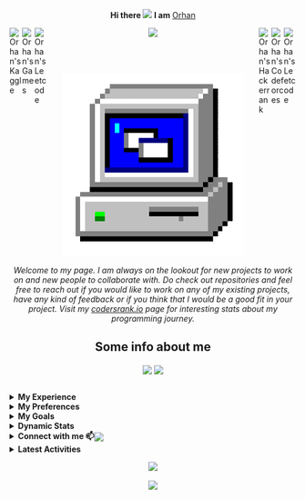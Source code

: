 <p align="center">
 <strong>Hi there </strong><img src="https://raw.githubusercontent.com/iampavangandhi/iampavangandhi/master/gifs/Hi.gif" height="30px"> <strong>I am</strong>  <a href="https://orhanar.github.io">Orhan</a>
</p> 

<a href="https://www.kaggle.com/orhanar"><img align="left" alt="Orhan's Kaggle" width="22px" src="https://cdn.jsdelivr.net/npm/simple-icons@3.1.0/icons/kaggle.svg"/></a>
<a href="https://orhana.itch.io"><img align="left" alt="Orhan's Games" width="22px" src="https://cdn.jsdelivr.net/npm/simple-icons@3.4.1/icons/unity.svg"/></a>
</a>
<a href="https://medium.com/@orhanarifoglu"><img align="left" alt="Orhan's Leetcode" width="22px" src="https://cdn.jsdelivr.net/npm/simple-icons@v3/icons/medium.svg"/></a>
<a href="https://leetcode.com/orhana/"><img align="right" alt="Orhan's Leetcode" width="22px" src="https://cdn.jsdelivr.net/npm/simple-icons@v3/icons/leetcode.svg" /></a>
<a href="https://codeforces.com/profile/orhana"><img align="right" alt="Orhan's Codeforces" width="22px" src="https://cdn.jsdelivr.net/npm/simple-icons@3.4.1/icons/codeforces.svg"/></a>
<a href="https://www.hackerrank.com/orhanarifoglu"><img align="right" alt="Orhan's Hackerrank" width="22px" src="https://cdn.jsdelivr.net/npm/simple-icons@3.1.0/icons/hackerrank.svg"/></a>
<p align="center">
<a href="https://www.linkedin.com/in/orhan-arifoglu-a3b6891aa/"><img src="https://cdn.jsdelivr.net/npm/simple-icons@3.1.0/icons/linkedin.svg" width="22px"/></a>
</p>

</br>
</br>

<div>
<p align="center">
	 <img src="https://github.com/orhanar/orhanar/blob/master/Assets/PC.gif" alt="animated"/>
</p>
</div>

<div>
<p align="center">
<em>Welcome to my page. I am always on the lookout for new projects to work on and new people to collaborate with. Do check out repositories and feel free to reach out if you would like to work on any of my existing projects, have any kind of feedback or if you think that I would be a good fit in your project. Visit my <a href="https://profile.codersrank.io/user/orhanar/">codersrank.io</a> page for interesting stats about my programming journey.</em>
</p>
</div>




<div>
<p align="center">
	<h2 align="center">Some info about me </h2>
</p>
<p align="center">
	<img align="center" src="https://img.shields.io/badge/TDD-Advocate-_.svg"> <img align="center" src="https://img.shields.io/badge/Clean%20Code-Evangelist-_.svg">
</p
</div>
 
</br>

<details>
	<summary>
 		<b>My Experience</b>
	</summary>

<h2>I mainly have experience with below languages</h2>

<code><img height="30" src="https://raw.githubusercontent.com/github/explore/80688e429a7d4ef2fca1e82350fe8e3517d3494d/topics/javascript/javascript.png"></code>
[![C++](https://img.shields.io/badge/c++%20-%2300599C.svg?&style=for-the-badge&logo=c%2B%2B&ogoColor=white&link=https://github.com/orhanar?tab=repositories&q=&type=&language=c++)](https://github.com/orhanar?tab=repositories&q=&type=&language=c++) 
[![Python](https://img.shields.io/badge/python%20-%2314354C.svg?&style=for-the-badge&logo=python&logoColor=white&link=https://github.com/orhanar?tab=repositories&q=&type=&language=python)](https://github.com/orhanar?tab=repositories&q=&type=&language=python)
<code><img height="30" src="https://img.shields.io/badge/-Java 8-06305b?style=flat&logo=java&logoColor=white"></code>
<code><img height="30" src="https://github.com/orhanar/orhanar/blob/master/dev/languages/csharp_dotnet.svg"></code>
[![C](https://img.shields.io/badge/c%20-%2300599C.svg?&style=for-the-badge&logo=c&logoColor=white&link=https://github.com/orhanar?tab=repositories&q=&type=&language=c)](https://github.com/orhanar?tab=repositories&q=&type=&language=c) 

<h2>In web development I have experience with below tools</h2>

<code><img height="30" src="https://github.com/orhanar/orhanar/blob/master/dev/frameworks/reactnative.svg"></code>
<code><img height="30" src="https://github.com/orhanar/orhanar/blob/master/dev/new/bootstrap.svg"></code>
<code><img height="30" src="https://github.com/orhanar/orhanar/blob/master/dev/new/jquery.svg"></code>
<code><img height="30" src="https://github.com/orhanar/orhanar/blob/master/dev/new/flutter.svg"></code>
<code><img height="30" src="https://img.shields.io/badge/-django-black?style=flat&logo=django"></code>
<code><img height="30" src="https://raw.githubusercontent.com/github/explore/80688e429a7d4ef2fca1e82350fe8e3517d3494d/topics/html/html.png" alt="html"></code>
<code><img height="30" src="https://raw.githubusercontent.com/github/explore/80688e429a7d4ef2fca1e82350fe8e3517d3494d/topics/css/css.png" alt="css"></code>
<code><img height="30" src="https://raw.githubusercontent.com/github/explore/80688e429a7d4ef2fca1e82350fe8e3517d3494d/topics/mysql/mysql.png"></code>
<code><img height="30" src="https://img.shields.io/badge/-React-black?style=flat&logo=react&link=https://github.com/hritik5102"></code>
<code><img height="30" src="https://github.com/orhanar/orhanar/blob/master/dev/new/nodejs_larger.svg"></code>
<code><img height="30" src="https://img.shields.io/badge/flask%20-%23000.svg?&style=for-the-badge&logo=flask&logoColor=white"/></code>
<code><img height="30" src="https://raw.githubusercontent.com/github/explore/80688e429a7d4ef2fca1e82350fe8e3517d3494d/topics/firebase/firebase.png"></code>
<code><img height="30" src="https://raw.githubusercontent.com/github/explore/80688e429a7d4ef2fca1e82350fe8e3517d3494d/topics/sql/sql.png" alt="sql"></code>
<code><img height="30" src="https://img.shields.io/badge/-MySQL-black?style=flat"></code>
<code><img height="30" src="https://raw.githubusercontent.com/github/explore/80688e429a7d4ef2fca1e82350fe8e3517d3494d/topics/postgresql/postgresql.png"></code>

<h2>Generally some technologies I have had experience within the past</h2>

<code><img height="30" src="https://img.shields.io/badge/markdown-%23000000.svg?&style=for-the-badge&logo=markdown&logoColor=white"/></code>
<code><img height="30" src="https://img.shields.io/badge/git%20-%23F05033.svg?&style=for-the-badge&logo=git&logoColor=white"/></code>
<code><img height="30" src="https://github.com/orhanar/orhanar/blob/master/dev/new/vmware.svg"></code>
<code><img height="30" src="https://raw.githubusercontent.com/github/explore/80688e429a7d4ef2fca1e82350fe8e3517d3494d/topics/terminal/terminal.png"></code>
<code><img height="30" src="https://www.vectorlogo.zone/logos/linux/linux-ar21.svg"></code>
![Jira](https://img.shields.io/badge/-Jira-000000?style=flat&logo=jira-software&logoColor=white&logoColor=0052CC)

<h2>Hosting services I used before</h2>

<code><img height="30" src="https://img.shields.io/badge/AWS%20-%23FF9900.svg?&style=for-the-badge&logo=amazon-aws&logoColor=white"></code>
<code><img height="30" src="https://img.shields.io/badge/heroku%20-%23430098.svg?&style=for-the-badge&logo=heroku&logoColor=white"></code>
<code><img height="30" src="https://github.com/orhanar/orhanar/blob/master/dev/new/digitalocean.svg"></code>
<code><img height="30" src="https://github.com/orhanar/orhanar/blob/master/dev/new/azure.svg"></code>
<code><img height="30" src="https://github.com/orhanar/orhanar/blob/master/dev/new/google_cloud_platform.svg"></code>

<h2>CI/CD Tools I used before</h2>

<code><img height="30" src="https://raw.githubusercontent.com/github/explore/80688e429a7d4ef2fca1e82350fe8e3517d3494d/topics/docker/docker.png"></code>
<code><img height="30" src="https://github.com/orhanar/orhanar/blob/master/dev/new/kubernetes.svg"></code>
[![Docker](https://img.shields.io/badge/-Docker-black?style=flat-square&logo=docker&link=https://github.com/LuizCarlosAbbott/)](https://github.com/LuizCarlosAbbott/)
![Azure](https://img.shields.io/badge/-AzureDevops-0175C2)
![Travis](https://img.shields.io/badge/-Travis-red)

<h2>Design Tools I used before</h2>

![Adobe XD](http://img.shields.io/badge/-Abode%20XD-fe61f6?style=flat-square&logo=adobe-XD&logoColor=ffffff)

</details>

<details>
	<summary>
		 <b>My Preferences</b>
	</summary>

<h2> 🌱 Areas I like to work on </h2>

![Leetcode](https://img.shields.io/badge/-LeetCode-02569B)
![Problem Solving](https://img.shields.io/badge/-Problem%20Solving-ffa804)
![Database Management](https://img.shields.io/badge/-Database%20Management-4d008f)
![Machine Learning](https://img.shields.io/badge/-Machine%20Learning-102230)
[![SpringBoot](https://img.shields.io/badge/-Springboot-black?style=flat&logo=spring&link=https://github.com/hritik5102)](https://github.com/hritik5102) 
<img src="https://github.com/orhanar/orhanar/blob/master/Assets/ai.svg" alt="ai" style="vertical-align:top; margin:4px">
<img src="https://github.com/orhanar/orhanar/blob/master/Assets/datascience.svg" alt="datascience" style="vertical-align:top; margin:4px">
<code><img height="30" src="https://github.com/orhanar/orhanar/blob/master/dev/new/desktop.svg"></code>
<code><img height="30" src="https://github.com/orhanar/orhanar/blob/master/dev/new/mobile.svg"></code>
<code><img height="30" src="https://github.com/orhanar/orhanar/blob/master/dev/new/security.svg"></code>
<code><img height="30" src="https://github.com/orhanar/orhanar/blob/master/dev/new/tools.svg"></code>
<code><img height="30" src="https://github.com/orhanar/orhanar/blob/master/dev/new/web.svg"></code>
<code><img height="30" src="https://github.com/orhanar/orhanar/blob/master/dev/new/gamedev.svg"></code>
<code><img height="30" src="https://github.com/orhanar/orhanar/blob/master/dev/new/datascience.svg"></code>
<code><img height="30" src="https://github.com/orhanar/orhanar/blob/master/dev/new/cloud.svg"></code>

<h2>Database preferences</h2>

![MySQL](https://img.shields.io/badge/-MySQL-black?style=flat-square&logo=mysql)
![MongoDB](https://img.shields.io/badge/-MongoDB-black?style=flat-square&logo=mongodb)
![PostgreSQL](https://img.shields.io/badge/-PostgreSQL-336791?style=flat-square&logo=postgresql)
![Oracle Database](http://img.shields.io/badge/-Oracle-DD0031?style=flat-square&logo=oracle)
![MS SQL Server](http://img.shields.io/badge/-MS%20SQL%20Server-CC2927?style=flat-square&logo=microsoft-sql-server&logoColor=ffffff)

<h2>Deployment preferences</h2>

![GitHub](https://img.shields.io/badge/-GitHub-181717?style=flat-square&logo=github)
![Heroku](https://img.shields.io/badge/-Heroku-430098?style=flat-square&logo=heroku)
![Google Cloud](https://img.shields.io/badge/Google%20Cloud-black?style=flat-square&logo=google-cloud&link=https://github.com/LuizCarlosAbbott/)
![Github Actions](http://img.shields.io/badge/-Github%20Actions-2088FF?style=flat-square&logo=github-actions&logoColor=ffffff)
[![Amazon AWS](https://img.shields.io/badge/Amazon%20AWS-232F3E?style=flat-square&logo=amazon-aws&link=https://github.com/LuizCarlosAbbott/)](https://github.com/LuizCarlosAbbott/)

<h2>My preferred go to Tech Stack</h2>

![Spring](http://img.shields.io/badge/-Spring-6DB33F?style=flat-square&logo=spring&logoColor=ffffff)
![Android](http://img.shields.io/badge/-Android-3DDC84?style=flat-square&logo=android&logoColor=ffffff)
![Maven](http://img.shields.io/badge/-Maven-1565c0?style=flat-square&logo=apache-maven)
![HTML5](https://img.shields.io/badge/-HTML5-%23E44D27?style=flat-square&logo=html5&logoColor=ffffff)
![CSS3](https://img.shields.io/badge/-CSS3-%231572B6?style=flat-square&logo=css3)
![JavaScript](https://img.shields.io/badge/-JavaScript-%23F7DF1C?style=flat-square&logo=javascript&logoColor=000000&labelColor=%23F7DF1C&color=%23FFCE5A)

</details>

<details>
	<summary>
  		<b>My Goals</b>
	</summary>

<h2> To learn and get good at below ✨ tech stacks </h2>

<table>
<tbody>
	
<td align="center" width="20%">
<span><b><center>Ansible</center></b></span> 
<img height=64px src="https://encrypted-tbn0.gstatic.com/images?q=tbn%3AANd9GcSEbbMBYx3DSbnzVxofkkvdV83FRA-lma9Y_Q&usqp=CAU"> 
</td>

<td align="center" width="20%">
<span><b><center>AWS</center></b></span> 
<img height=64px src="https://encrypted-tbn0.gstatic.com/images?q=tbn%3AANd9GcQV9AyEyvrlIJLOfbxFLfOr03Qy5gRL0txWMQ&usqp=CAU"> 
</td>

<td align="center" width="20%">
<span><b><center>Docker</center></b></span> 
<img height=64px src="https://encrypted-tbn0.gstatic.com/images?q=tbn%3AANd9GcTApU_6Eg4oWx3NMhLifHmNEkxjeMxfd3oGUA&usqp=CAU"> 
</td>

<td align="center" width="20%">
<span><b><center>Flask</center></b></span> 
<img height=64px src="https://www.pngitem.com/pimgs/m/159-1595977_flask-python-logo-hd-png-download.png"> 
</td>

<td align="center" width="20%">
<span><b><center>Git</center></b></span> 
<img height=64px src="https://git-scm.com/images/logos/downloads/Git-Logo-2Color.png"> 
</td>

<td align="center" width="20%">
<span><b><center>Jenkins</center></b></span> 
<img height=64px src="https://www.devteam.space/wp-content/uploads/2018/03/jenkins.jpg"> 
</td>
		
<td align="center" width="20%">
<span><b><center>Kubernetes</center></b></span> 
<img height=64px src="https://d15shllkswkct0.cloudfront.net/wp-content/blogs.dir/1/files/2019/05/Kubernetes_New.png"> 
</td>

<td align="center" width="20%">
<span><b><center>Linux System Administration</center></b></span> 
<img height=64px src="https://upload.wikimedia.org/wikipedia/commons/a/af/Tux.png"> 
</td>

<td align="center" width="20%">
<span><b><center>Python</center></b></span> 
<img height=64px src="https://www.python.org/static/community_logos/python-logo.png"> 
</td>

<td align="center" width="20%">
<span><b><center>MongoDB</center></b></span> 
<img height=64px src="https://www.logolynx.com/images/logolynx/d5/d50b83324fb4fbab14cdfaf47409115b.jpeg"> 
</td>

<td align="center" width="20%">
<span><b><center>SQL</center></b></span> 
<img height=64px src="https://i0.wp.com/www.complexsql.com/wp-content/uploads/2017/01/sql-logo.jpg?ssl=1"> 
</td>
	
</tbody>
</table>

<table>
<tbody>

<tr valign="top">
	
<td width="20%" align="center">
<span>𝗛𝗧𝗠𝗟𝟱</span><br><br><br>
<img height="64px" src="https://cdn.svgporn.com/logos/html-5.svg">
</td>
		
<td width="20%" align="center">
<span>𝗖𝗦𝗦𝟯</span><br><br><br>
<img height="64px" src="https://cdn.svgporn.com/logos/css-3.svg">
</td>
		
<td width="20%" align="center">
<span>𝗝𝗮𝘃𝗮𝗦𝗰𝗿𝗶𝗽𝘁</span><br><br><br>
<img height="64px" src="https://cdn.svgporn.com/logos/javascript.svg">
</td>
	
<td width="20%" align="center">
<span>𝗩𝘂𝗲</span><br><br><br>
<img height="64px" src="https://cdn.svgporn.com/logos/vue.svg">
</td>
	
</tr>
	
<tr valign="top">
	
<td width="20%" align="center">
<span>𝗪𝗲𝗯𝗽𝗮𝗰𝗸</span><br><br><br>
<img height="64px" src="https://cdn.svgporn.com/logos/webpack.svg">
</td>
	
<td width="20%" align="center">
<span>𝗘𝘀𝗹𝗶𝗻𝘁</span><br><br><br>
<img height="64px" src="https://cdn.svgporn.com/logos/eslint.svg">
</td>
	
<td width="20%" align="center">
<span>𝗚𝗶𝘁</span><br><br><br>
<img height="64px" src="https://cdn.svgporn.com/logos/git-icon.svg">
</td>
	
<td width="20%" align="center">
<span>𝗩𝗦 𝗖𝗼𝗱𝗲</span><br><br><br>
<img height="64px" src="https://cdn.svgporn.com/logos/visual-studio-code.svg">
</td>
	
</tr>
	
<tr valign="top">
	
<td width="20%" align="center">
<span>𝗟𝗲𝘀𝘀</span><br><br><br>
<img height="64px" src="https://cdn.svgporn.com/logos/less.svg">
</td>
	
<td width="20%" align="center">
<span>𝗦𝗮𝘀𝘀/𝗦𝗖𝗦𝗦</span><br><br><br>
<img height="64px" src="https://cdn.svgporn.com/logos/sass.svg">
</td>
	
<td width="20%" align="center">
<span>𝗧𝗮𝗶𝗹𝘄𝗶𝗻𝗱𝗖𝘀𝘀</span><br><br><br>
<img height="64px" src="https://cdn.svgporn.com/logos/tailwindcss-icon.svg">
</td>
	
<td width="20%" align="center">
<span>𝗡𝗲𝘁𝗹𝗶𝗳𝘆</span><br><br><br>
<img height="64px" src="https://cdn.svgporn.com/logos/netlify.svg">
</td>
	
</tr>
	
</tbody>
</table>

<table>
<tbody>
	
<tr valign="top">
	
<td width="20%" align="center">
<span>Python</span><br><br><br>
<img height="64px" src="https://www.vectorlogo.zone/logos/python/python-ar21.svg">
</td>
	
<td width="20%" align="center">
<span>Tensorflow</span><br><br><br>
<img height="64px" src="https://www.vectorlogo.zone/logos/tensorflow/tensorflow-ar21.svg">
</td>
	
<td width="20%" align="center">
<span>Pytorch</span><br><br><br>
<img height="64px" src="https://www.vectorlogo.zone/logos/pytorch/pytorch-ar21.svg">
</td> 
	
<td width="20%" align="center">
<span>Jupyter</span><br><br><br>
<img height="64px" src="https://www.vectorlogo.zone/logos/jupyter/jupyter-ar21.svg">
</td> 
	
<td width="20%" align="center">
<span>Google Analytics</span><br><br><br>
<img height="64px" src="https://www.vectorlogo.zone/logos/google_analytics/google_analytics-ar21.svg">
</td> 
	
<td width="20%" align="center">
<span>Git</span><br><br><br>
<img height="64px" src="https://www.vectorlogo.zone/logos/git-scm/git-scm-ar21.svg">
</td> 
	
<td width="20%" align="center">
<span>MySql</span><br><br><br>
<img height="64px" src="https://www.vectorlogo.zone/logos/mysql/mysql-ar21.svg">
</td> 
	
<td width="20%" align="center">
<span>Sqlite</span><br><br><br>
<img height="64px" src="https://www.vectorlogo.zone/logos/sqlite/sqlite-ar21.svg">
</td> 
	
<td width="20%" align="center">
<span>Json</span><br><br><br>
<img height="64px" src="https://www.vectorlogo.zone/logos/json/json-ar21.svg">
</td> 

</tr>
	
</tbody>
</table>

<h2> Programming Language Goals 🌐 </h2>

- To get better at 

| [<img src="https://raw.githubusercontent.com/github/explore/80688e429a7d4ef2fca1e82350fe8e3517d3494d/topics/cpp/cpp.png" alt="cpp logo" width="30">](https://isocpp.org/)  | [<img src="https://raw.githubusercontent.com/github/explore/80688e429a7d4ef2fca1e82350fe8e3517d3494d/topics/c/c.png" alt="c logo" width="30">](http://www.open-std.org/jtc1/sc22/wg14/) | [<img src="https://raw.githubusercontent.com/github/explore/80688e429a7d4ef2fca1e82350fe8e3517d3494d/topics/python/python.png" alt="python logo" width="30">](https://www.python.org/) |  [<img src="https://raw.githubusercontent.com/github/explore/80688e429a7d4ef2fca1e82350fe8e3517d3494d/topics/javascript/javascript.png" alt="js logo" width="30">](https://developer.mozilla.org/en-US/docs/Web/JavaScript)  | <img src="https://www.vectorlogo.zone/logos/java/java-ar21.svg" alt="bash logo" width="30"> |
|---|---|---|---|---|

- To learn from scratch

| [<img src="https://www.vectorlogo.zone/logos/kotlinlang/kotlinlang-ar21.svg" alt="js logo" width="30">](https://developer.mozilla.org/en-US/docs/Web/JavaScript)
|---|

<h2> Tool Goals 🛠️ </h2>
	
- To get better at

| [<img src="https://raw.githubusercontent.com/Delta456/Delta456/master/img/actions.png" alt="cpp logo" width="30">](https://isocpp.org/)  | [<img src="https://raw.githubusercontent.com/Delta456/Delta456/master/img/git.png" alt="c logo" width="30">](http://www.open-std.org/jtc1/sc22/wg14/) | [<img src="https://raw.githubusercontent.com/Delta456/Delta456/master/img/vscode.png" alt="python logo" width="30">](https://www.python.org/) |  [<img src="https://raw.githubusercontent.com/Delta456/Delta456/master/img/travis_ci.png" alt="c logo" width="30">](http://www.open-std.org/jtc1/sc22/wg14/) | [<img src="https://raw.githubusercontent.com/github/explore/80688e429a7d4ef2fca1e82350fe8e3517d3494d/topics/docker/docker.png" alt="js logo" width="30">](https://developer.mozilla.org/en-US/docs/Web/JavaScript)  | [<img src="https://www.vectorlogo.zone/logos/gradle/gradle-ar21.svg" alt="cpp logo" width="30">](https://isocpp.org/) | [<img src="https://www.vectorlogo.zone/logos/android/android-ar21.svg" alt="cpp logo" width="30">](https://isocpp.org/) | [<img src="https://www.vectorlogo.zone/logos/json/json-ar21.svg" alt="cpp logo" width="30">](https://isocpp.org/) | [<img src="https://www.vectorlogo.zone/logos/mysql/mysql-ar21.svg" alt="cpp logo" width="30">](https://isocpp.org/) | [<img src="https://www.vectorlogo.zone/logos/sqlite/sqlite-ar21.svg" alt="cpp logo" width="30">](https://isocpp.org/) | [<img src="https://www.vectorlogo.zone/logos/firebase/firebase-ar21.svg" alt="cpp logo" width="30">](https://isocpp.org/) | [<img src="https://www.vectorlogo.zone/logos/json/json-ar21.svg" alt="cpp logo" width="30">](https://isocpp.org/) | [<img src="https://raw.githubusercontent.com/github/explore/80688e429a7d4ef2fca1e82350fe8e3517d3494d/topics/kubernetes/kubernetes.png" alt="cpp logo" width="30">](https://isocpp.org/) | [<img src="https://raw.githubusercontent.com/Delta456/Delta456/master/img/aws.png" alt="cpp logo" width="30">](https://isocpp.org/) | [<img src="https://raw.githubusercontent.com/Delta456/Delta456/master/img/jupyter_notebook.png" alt="cpp logo" width="30">](https://isocpp.org/)  | Windows Terminal | WSL | 
|---|---|---|---|---|---|---|---|---|---|---|---|---|---|---|---|---|

- To learn from scratch
 
 | [<img src="https://www.vectorlogo.zone/logos/circleci/circleci-ar21.svg" alt="c logo" width="30">](http://www.open-std.org/jtc1/sc22/wg14/) | [<img src="https://raw.githubusercontent.com/Delta456/Delta456/master/img/codecov.png" alt="python logo" width="30">](https://www.python.org/) | [<img src="https://img.shields.io/badge/-Redis-black?style=flat&logo=redis&link=https://github.com/hritik5102)" alt="python logo" width="30">](https://www.python.org/) | [<img src="https://github.com/orhanar/orhanar/blob/master/dev/new/qt.svg" alt="js logo" width="30">](https://developer.mozilla.org/en-US/docs/Web/JavaScript)  | [<img src="https://raw.githubusercontent.com/github/explore/80688e429a7d4ef2fca1e82350fe8e3517d3494d/topics/graphql/graphql.png" alt="cpp logo" width="30">](https://isocpp.org/) | [<img src="https://raw.githubusercontent.com/orhanar/orhanar/master/Assets/hadoop.svg" alt="cpp logo" width="30">](https://isocpp.org/) | [<img src="https://raw.githubusercontent.com/orhanar/orhanar/master/Assets/apache_spark.svg" alt="cpp logo" width="30">](https://isocpp.org/) | [<img src="https://raw.githubusercontent.com/orhanar/orhanar/master/Assets/scala.svg" alt="cpp logo" width="30">](https://isocpp.org/) | [<img src="https://raw.githubusercontent.com/orhanar/orhanar/master/Assets/kafka.svg" alt="cpp logo" width="30">](https://isocpp.org/) | [<img src="https://raw.githubusercontent.com/github/explore/80688e429a7d4ef2fca1e82350fe8e3517d3494d/topics/graphql/graphql.png" alt="cpp logo" width="30">](https://isocpp.org/) | [<img src="https://raw.githubusercontent.com/orhanar/orhanar/master/Assets/bamboo.svg" alt="cpp logo" width="30">](https://isocpp.org/) | [<img src="https://img.shields.io/badge/-Sass-%23CC6699?style=flat-square&logo=sass&logoColor=ffffff" alt="cpp logo" width="30">](https://isocpp.org/) | [<img src="https://img.shields.io/badge/-Clojure-000000?style=flat&logo=clojure" alt="cpp logo" width="30">](https://isocpp.org/) |  [<img src="https://img.shields.io/badge/-Nestjs-black?style=flat-square&logo=NestJS&link=https://github.com/LuizCarlosAbbott/" alt="cpp logo" width="30">](https://isocpp.org/) |  [<img src="https://img.shields.io/badge/-RabbitMQ-black?style=flat-square&logo=rabbitmq&link=https://github.com/LuizCarlosAbbott/" alt="cpp logo" width="30">](https://isocpp.org/) | 
|---|---|---|---|---|---|---|---|---|---|---|---|---|---|---|
	 
<div align="center">
	
### Languages and Tools :computer:

<h2>🌱 Looking forward to learn:</h2>

</br>

[![Redis](https://img.shields.io/badge/-Redis-black?style=flat-square&logo=Redis&link=https://github.com/LuizCarlosAbbott/)](https://github.com/LuizCarlosAbbott/)
[![GraphQL](https://img.shields.io/badge/-GraphQL-E10098?style=flat-square&logo=graphql&link=https://github.com/LuizCarlosAbbott/)](https://github.com/LuizCarlosAbbott/)
[![Apollo GraphQL](https://img.shields.io/badge/-Apollo%20GraphQL-311C87?style=flat-square&logo=apollo-graphql&link=https://github.com/LuizCarlosAbbott/)](https://github.com/LuizCarlosAbbott/)
<img src="https://github.com/orhanar/orhanar/blob/master/dev/new/r.svg" alt="csharp_dotnet" style="vertical-align:top; margin:6px 4px">
<code><img height="30" src="https://www.vectorlogo.zone/logos/terraformio/terraformio-ar21.svg"></code>
<img alt="Webpack" src="https://img.shields.io/badge/-Webpack-8DD6F9?style=flat-square&logo=webpack&logoColor=white" /> 
<img alt="github actions" src="https://img.shields.io/badge/-Github_Actions-2088FF?style=flat-square&logo=github-actions&logoColor=white" />
<img alt="Insomnia" src="https://img.shields.io/badge/-Insomnia-5849BE?style=flat-square&logo=insomnia&logoColor=white" />
<img alt="redux" src="https://img.shields.io/badge/-Redux-764ABC?style=flat-square&logo=redux&logoColor=white" />
<img alt="GraphQL" src="https://img.shields.io/badge/-GraphQL-E10098?style=flat-square&logo=graphql&logoColor=white" />
<img alt="Sass" src="https://img.shields.io/badge/-Sass-CC6699?style=flat-square&logo=sass&logoColor=white" />
<img alt="Styled Components" src="https://img.shields.io/badge/-Styled_Components-db7092?style=flat-square&logo=styled-components&logoColor=white" />
<img alt="NestJs" src="https://img.shields.io/badge/-NestJs-ea2845?style=flat-square&logo=nestjs&logoColor=white" />
<img alt="npm" src="https://img.shields.io/badge/-NPM-CB3837?style=flat-square&logo=npm&logoColor=white" />
<img alt="Rollup" src="https://img.shields.io/badge/-Rollup-EC4A3F?style=flat-square&logo=rollup.js&logoColor=white" />
<img alt="d3js" src="https://img.shields.io/badge/-D3.js-F9A03C?style=flat-square&logo=d3.js&logoColor=white" />
<img alt="Prettier" src="https://img.shields.io/badge/-Prettier-F7B93E?style=flat-square&logo=prettier&logoColor=white" />
<a href="" target="_blank"><img alt="MATLAB" src="https://img.shields.io/badge/-MATALB-0076A8?style=flat-square&logo=Mathworks&logoColor=white"></a>
<code><img height="40" src="https://github.com/orhanar/orhanar/blob/master/dev/new/qt.svg"></code>
<code><img height="40" src="https://raw.githubusercontent.com/github/explore/80688e429a7d4ef2fca1e82350fe8e3517d3494d/topics/graphql/graphql.png"></code>
<code><img height="40" src="https://raw.githubusercontent.com/orhanar/orhanar/master/Assets/hadoop.svg"></code>
<code><img height="40" src="https://raw.githubusercontent.com/orhanar/orhanar/master/Assets/apache_spark.svg"></code>
<code><img height="40" src="https://raw.githubusercontent.com/orhanar/orhanar/master/Assets/scala.svg"></code>
<code><img height="40" src="https://raw.githubusercontent.com/orhanar/orhanar/master/Assets/kafka.svg"></code> 
<code><img height="40" src="https://raw.githubusercontent.com/orhanar/orhanar/master/Assets/bamboo.svg"></code>
<code><img height="40" src="https://img.shields.io/badge/-Nestjs-black"></code>
<code><img height="40" src="https://img.shields.io/badge/-RabbitMQ-black"></code>
<code><img height="40" src="https://img.shields.io/badge/-ElasticSearch-005571"></code>
<code><img height="30" src="https://pytorch.org/assets/images/pytorch-logo.png"></code>
<code><img height="30" src="https://raw.githubusercontent.com/github/explore/80688e429a7d4ef2fca1e82350fe8e3517d3494d/topics/tensorflow/tensorflow.png"></code>
<code><img height="30" src="https://img.shields.io/badge/-R-black?style=flat&logo=r&logoColor=5b8cc4"></code>

<h2> 👨 I like to get better at </h2>

</br>

![jQuery](https://img.shields.io/badge/-jQuery-222222?style=flat&logo=jQuery&logoColor=0769AD)
![TCP/IP](https://img.shields.io/badge/-TCP/IP-222222?style=flat&logo=cisco&logoColor=white)
<img src="/dev/new/react.svg" alt="csharp_dotnet" style="vertical-align:top; margin:6px 4px">
<img src="https://github.com/orhanar/orhanar/blob/master/Assets/npm.svg" alt="npm" style="vertical-align:top; margin:4px">
<img src="https://github.com/orhanar/orhanar/blob/master/dev/new/nuget.svg" alt="csharp_dotnet" style="vertical-align:top; margin:6px 4px">
<code><img height="40" src="https://raw.githubusercontent.com/github/explore/80688e429a7d4ef2fca1e82350fe8e3517d3494d/topics/django/django.png"></code>
<code><img height="40" src="https://raw.githubusercontent.com/github/explore/80688e429a7d4ef2fca1e82350fe8e3517d3494d/topics/maven/maven.png"></code>
<code><img height="40" src="https://raw.githubusercontent.com/github/explore/80688e429a7d4ef2fca1e82350fe8e3517d3494d/topics/scikit-learn/scikit-learn.png"></code>
<code><img height="30" src="https://github.com/orhanar/orhanar/blob/master/dev/new/unity.svg"></code>

## 𝗠𝘆 𝗧𝗲𝗰𝗸 𝗦𝘁𝗮𝗰𝗸

</br>

<img src="https://img.shields.io/badge/-Python%203-black?style=flat&logo=python&logoColor=white">
<img src="https://raw.githubusercontent.com/orhanar/orhanar/master/Assets/git.svg" width="70" height="40">
<img src="/dev/new/nodejs.svg" alt="csharp_dotnet" style="vertical-align:top; margin:6px 4px">
<img src="https://img.shields.io/badge/Java-orange?style=flat&logo=java&logoColor=white">

</details>

<details>
<summary>
<b> Dynamic Stats</b>
</summary>
	
</br>

<!--START_SECTION:waka-->
![Code Time](http://img.shields.io/badge/Code%20Time-18%20hrs%2022%20mins-blue)

![Profile Views](http://img.shields.io/badge/Profile%20Views-1-blue)

**🐱 My GitHub Data** 

> 📦 144.1 kB Used in GitHub's Storage 
 > 
> 🏆 3 Contributions in the Year 2024
 > 
> 🚫 Not Opted to Hire
 > 
> 📜 10 Public Repositories 
 > 
> 🔑 7 Private Repositories 
 > 
**I'm a Night 🦉** 

```text
🌞 Morning                80 commits          ███░░░░░░░░░░░░░░░░░░░░░░   10.15 % 
🌆 Daytime                302 commits         ██████████░░░░░░░░░░░░░░░   38.32 % 
🌃 Evening                378 commits         ████████████░░░░░░░░░░░░░   47.97 % 
🌙 Night                  28 commits          █░░░░░░░░░░░░░░░░░░░░░░░░   03.55 % 
```
📅 **I'm Most Productive on Sunday** 

```text
Monday                   54 commits          ██░░░░░░░░░░░░░░░░░░░░░░░   06.85 % 
Tuesday                  68 commits          ██░░░░░░░░░░░░░░░░░░░░░░░   08.63 % 
Wednesday                40 commits          █░░░░░░░░░░░░░░░░░░░░░░░░   05.08 % 
Thursday                 15 commits          ░░░░░░░░░░░░░░░░░░░░░░░░░   01.90 % 
Friday                   63 commits          ██░░░░░░░░░░░░░░░░░░░░░░░   07.99 % 
Saturday                 58 commits          ██░░░░░░░░░░░░░░░░░░░░░░░   07.36 % 
Sunday                   490 commits         ████████████████░░░░░░░░░   62.18 % 
```


📊 **This Week I Spent My Time On** 

```text
🕑︎ Time Zone: Europe/London

💬 Programming Languages: 
No Activity Tracked This Week

🔥 Editors: 
No Activity Tracked This Week

🐱‍💻 Projects: 
No Activity Tracked This Week

💻 Operating System: 
No Activity Tracked This Week
```

**I Mostly Code in JavaScript** 

```text
JavaScript               3 repos             █████░░░░░░░░░░░░░░░░░░░░   20.00 % 
C#                       3 repos             █████░░░░░░░░░░░░░░░░░░░░   20.00 % 
Python                   3 repos             █████░░░░░░░░░░░░░░░░░░░░   20.00 % 
HTML                     2 repos             ███░░░░░░░░░░░░░░░░░░░░░░   13.33 % 
Jupyter Notebook         1 repo              ██░░░░░░░░░░░░░░░░░░░░░░░   06.67 % 
```



**Timeline**

![Lines of Code chart](https://raw.githubusercontent.com/orhanar/orhanar/master/assets/bar_graph.png)


 Last Updated on 02/06/2024 13:36:00 UTC
<!--END_SECTION:waka-->

Here's a graph for people who like graphs: 

![Activity Graph](https://github-readme-activity-graph.vercel.app/graph?username=orhanar&theme=github)

![My Code::Stats history graph](https://codestats-readme.wegfan.cn/history-graph/orhanar?grid_color=e8e8e8&text_color=666666&zeroline_color=ababab&language_colors=["red","green","blue"])

## Stargazers over time

[![Stargazers over time](https://starchart.cc/orhanar/orhanar.svg)](https://starchart.cc/orhanar/orhanar)


![Orhan's github stats](https://github-readme-stats-sigma-five.vercel.app/api?username=orhanar&show_icons=true&title_color=fff&icon_color=79ff97&text_color=9f9f9f&bg_color=151515)
![Orhan's github Activity](https://github-readme-streak-stats.herokuapp.com?user=orhanar&theme=dark&hide_border=true&width=400")
[![Top Langs](https://github-readme-stats-sigma-five.vercel.app/api/top-langs/?username=orhanar&layout=compact&show_icons=true&title_color=fff&icon_color=79ff97&text_color=9f9f9f&bg_color=151515)](https://github.com/anuraghazra/github-readme-stats)
![Orhan's WakaTime Activity](https://github-readme-stats.vercel.app/api/wakatime?username=@orhanar&v=2&bg_color=00000000&text_color=black&title_color=blue&hide_border=true&disable_animations=true)

<table>
  <thead align="center">
    <tr border: none;>
      <td><b>🎁 Projects</b></td>
      <td><b>🌟 Stars</b></td>
      <td><b>🍴 Forks</b></td>
      <td><b>🐛 Issues</b></td>
      <td><b>🔔 Pull Requests</b></td>
      <td><b>👨‍💻 Language</b></td>
    </tr>
  </thead>
	
<tbody>
	
<tr>
<td><a href="https://github.com/orhanar/Hermit-Crab"><b>👨🏻‍💻 Hermit Crab</b></a></td>
<td><img alt="Stars" src="https://img.shields.io/github/stars/orhanar/Hermit-Crab?style=flat-square&labelColor=343b41"/></td>
<td><img alt="Forks" src="https://img.shields.io/github/forks/orhanar/Hermit-Crab?style=flat-square&labelColor=343b41"/></td>
<td><img alt="Issues" src="https://img.shields.io/github/issues/orhanar/Hermit-Crab?style=flat-square"/></td>
<td><img alt="Pull Requests" src="https://img.shields.io/github/issues-pr/orhanar/Hermit-Crab?style=flat-square"/></td>
<td><img alt="Language" src="https://img.shields.io/github/languages/top/orhanar/Hermit-Crab?style=flat-square"/></td> 
</tr>
	  
<tr>
<td><a href="https://github.com/orhanar/tic-tac-toe"><b>🚀 Tic Tac Toe</b></a></td>
<td><img alt="Stars" src="https://img.shields.io/github/stars/orhanar/tic-tac-toe?style=flat-square&labelColor=343b41"/></td>
<td><img alt="Forks" src="https://img.shields.io/github/forks/orhanar/tic-tac-toe?style=flat-square&labelColor=343b41"/></td>
<td><img alt="Issues" src="https://img.shields.io/github/issues/orhanar/tic-tac-toe?style=flat-square"/></td>
<td><img alt="Pull Requests" src="https://img.shields.io/github/issues-pr/orhanar/tic-tac-toe?style=flat-square"/></td>
<td><img alt="Language" src="https://img.shields.io/github/languages/top/orhanar/tic-tac-toe?style=flat-square"/></td>
</tr>
	
<tr>
<td><a href="https://github.com/orhanar/World-Cities"><b>💸 World Cities</b></a></td>
<td><img alt="Stars" src="https://img.shields.io/github/stars/orhanar/World-Cities?style=flat-square&labelColor=343b41"/></td>
<td><img alt="Forks" src="https://img.shields.io/github/forks/orhanar/World-Cities?style=flat-square&labelColor=343b41"/></td>
<td><img alt="Issues" src="https://img.shields.io/github/issues/orhanar/World-Cities?style=flat-square"/></td>
<td><img alt="Pull Requests" src="https://img.shields.io/github/issues-pr/orhanar/World-Cities?style=flat-square"/></td>
<td><img alt="Language" src="https://img.shields.io/github/languages/top/orhanar/World-Cities?style=flat-square"/></td>
</tr>
	
</tbody>
</table>

Joined Github **8** years ago.

Since then I pushed **315** commits, opened **26** issues, submitted **24** pull requests, received **12** stars across **12** personal projects and contributed to **1** public repositories.

Most used languages across my projects:

![Jupyter Notebook](https://img.shields.io/static/v1?style=flat-square&label=%E2%A0%80&color=555&labelColor=%23DA5B0B&message=Jupyter%20Notebook%EF%B8%B189.7%25)
![Python](https://img.shields.io/static/v1?style=flat-square&label=%E2%A0%80&color=555&labelColor=%233572A5&message=Python%EF%B8%B16.9%25)
![Java](https://img.shields.io/static/v1?style=flat-square&label=%E2%A0%80&color=555&labelColor=%23b07219&message=Java%EF%B8%B11.8%25)
![PHP](https://img.shields.io/static/v1?style=flat-square&label=%E2%A0%80&color=555&labelColor=%234F5D95&message=PHP%EF%B8%B10.5%25)
![HTML](https://img.shields.io/static/v1?style=flat-square&label=%E2%A0%80&color=555&labelColor=%23e34c26&message=HTML%EF%B8%B10.2%25)
![Tcl](https://img.shields.io/static/v1?style=flat-square&label=%E2%A0%80&color=555&labelColor=%23e4cc98&message=Tcl%EF%B8%B10.2%25)
![Other](https://img.shields.io/static/v1?style=flat-square&label=%E2%A0%80&color=555&labelColor=%23ededed&message=Other%EF%B8%B10.3%25)

</details>

<details>
<summary>
	<b> Connect with me 📫<img align="center" src="https://github.com/rajput2107/rajput2107/blob/master/Assets/Handshake.gif" height="20px" /></b> 	
</summary>
	
<p align="center">
 <a href="mailto:orhanarifoglu@outlook.com"><img src="https://github.com/deut-erium/deut-erium/blob/master/assets/gmail.svg" width="30px" alt="mail"></a> &nbsp; &nbsp;
  <a href="https://www.linkedin.com/in/orhan-arifoglu-a3b6891aa/"><img src="https://github.com/deut-erium/deut-erium/blob/master/assets/linkedin.svg" width="30px" alt="LinkedIn"></a> &nbsp; &nbsp;
  <a href="https://app.hackthebox.eu/profile/637212"><img src="https://github.com/deut-erium/deut-erium/blob/master/assets/ctftime.ico" width="30px" alt="ctftime"></a> &nbsp; &nbsp;
  <a href="https://medium.com/@orhanarifoglu"><img src="https://www.vectorlogo.zone/logos/medium/medium-tile.svg" width="30px" alt="Orhan's Medium"></a> &nbsp; &nbsp; 
    <a href="https://stackoverflow.com/users/14938630/orhan-arifoglu" target="_blank"><img alt="Stack Overflow" src="https://img.shields.io/badge/-Stack%20Overflow-FE7A16?style=flat-square&logo=Stack-Overflow&logoColor=white"></a> &nbsp; &nbsp; 
</p>

<p align="center">
<img src="https://github-readme-stackoverflow.vercel.app/?userID=14938630">
</p>	
	
</details>

<details>
<summary>
	<b> Latest Activities </b>
</summary>

<!--RECENT_ACTIVITY:start-->
1. ❌ Closed PR [#7](https://github.com/orhanar/orhanar.github.io/pull/7) in [orhanar/orhanar.github.io](https://github.com/orhanar/orhanar.github.io)
2. ❌ Closed PR [#6](https://github.com/orhanar/orhanar.github.io/pull/6) in [orhanar/orhanar.github.io](https://github.com/orhanar/orhanar.github.io)
3. ❌ Closed PR [#4](https://github.com/orhanar/orhanar.github.io/pull/4) in [orhanar/orhanar.github.io](https://github.com/orhanar/orhanar.github.io)
4. 💪 Opened PR [#2](https://github.com/orhanar/Do-It/pull/2) in [orhanar/Do-It](https://github.com/orhanar/Do-It)
5. 📔 Created new repository [orhanar/Do-It](https://github.com/orhanar/Do-It)
<!--RECENT_ACTIVITY:end-->
<!--RECENT_ACTIVITY:last_update-->
Last Updated: Sunday, June 2nd, 2024, 2:10:35 PM (GMT)
<!--RECENT_ACTIVITY:last_update_end-->
	
## Latest Blog Posts
	
<!-- BLOG-POST-LIST:START -->
- [Hello World](https://8441836f-d9bb-4c10-b121-e8a4ac7d882b.netlify.app/posts/post-with-code/)
<!-- BLOG-POST-LIST:END -->

</details>

<p align="center">
<img src="https://visitor-badge.laobi.icu/badge?page_id=orhanar.orhanar">
</p>

<p align="center">
  <img src="https://github-profile-trophy.vercel.app/?username=orhanar&theme=dracula"/>
</p>
